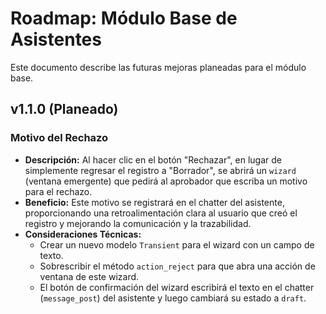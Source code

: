 # Roadmap: Módulo Base de Asistentes

Este documento describe las futuras mejoras planeadas para el módulo base.

## v1.1.0 (Planeado)

### Motivo del Rechazo

* **Descripción:** Al hacer clic en el botón "Rechazar", en lugar de simplemente regresar el registro a "Borrador", se abrirá un `wizard` (ventana emergente) que pedirá al aprobador que escriba un motivo para el rechazo.
* **Beneficio:** Este motivo se registrará en el chatter del asistente, proporcionando una retroalimentación clara al usuario que creó el registro y mejorando la comunicación y la trazabilidad.
* **Consideraciones Técnicas:**
  * Crear un nuevo modelo `Transient` para el wizard con un campo de texto.
  * Sobrescribir el método `action_reject` para que abra una acción de ventana de este wizard.
  * El botón de confirmación del wizard escribirá el texto en el chatter (`message_post`) del asistente y luego cambiará su estado a `draft`.
